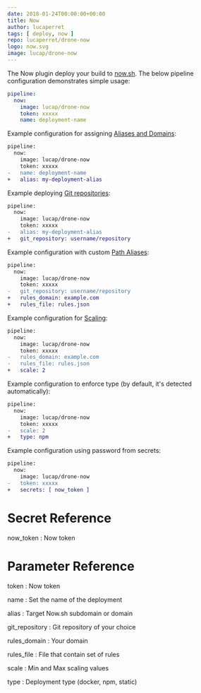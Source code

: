 ```yaml
---
date: 2018-01-24T00:00:00+00:00
title: Now
author: lucaperret
tags: [ deploy, now ]
repo: lucaperret/drone-now
logo: now.svg
image: lucap/drone-now
---
```


The Now plugin deploy your build to [now.sh](https://zeit.co/now). The below pipeline configuration demonstrates simple usage:

```yaml
pipeline:
  now:
    image: lucap/drone-now
    token: xxxxx
    name: deployment-name
```

Example configuration for assigning [Aliases and Domains](https://zeit.co/docs/features/aliases):

```diff
pipeline:
  now:
    image: lucap/drone-now
    token: xxxxx
-   name: deployment-name
+   alias: my-deployment-alias
```

Example deploying [Git repositories](https://zeit.co/docs/features/repositories):

```diff
pipeline:
  now:
    image: lucap/drone-now
    token: xxxxx
-   alias: my-deployment-alias
+   git_repository: username/repository
```

Example configuration with custom [Path Aliases](https://zeit.co/docs/features/path-aliases):

```diff
pipeline:
  now:
    image: lucap/drone-now
    token: xxxxx
-   git_repository: username/repository
+   rules_domain: example.com
+   rules_file: rules.json
```

Example configuration for [Scaling](https://zeit.co/docs/getting-started/scaling):

```diff
pipeline:
  now:
    image: lucap/drone-now
    token: xxxxx
-   rules_domain: example.com
-   rules_file: rules.json
+   scale: 2
```

Example configuration to enforce type (by default, it's detected automatically):

```diff
pipeline:
  now:
    image: lucap/drone-now
    token: xxxxx
-   scale: 2
+   type: npm
```

Example configuration using password from secrets:

```diff
pipeline:
  now:
    image: lucap/drone-now
-   token: xxxxx
+   secrets: [ now_token ]
```

# Secret Reference

now_token
: Now token

# Parameter Reference

token
: Now token

name
: Set the name of the deployment

alias
: Target Now.sh subdomain or domain

git_repository
: Git repository of your choice

rules_domain
: Your domain

rules_file
: File that contain set of rules

scale
: Min and Max scaling values

type
: Deployment type (docker, npm, static)